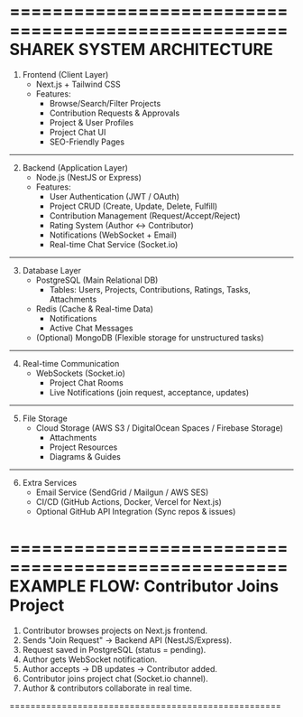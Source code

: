 ====================================================
               SHAREK SYSTEM ARCHITECTURE
====================================================

1. Frontend (Client Layer)
   - Next.js + Tailwind CSS
   - Features:
     * Browse/Search/Filter Projects
     * Contribution Requests & Approvals
     * Project & User Profiles
     * Project Chat UI
     * SEO-Friendly Pages

----------------------------------------------------

2. Backend (Application Layer)
   - Node.js (NestJS or Express)
   - Features:
     * User Authentication (JWT / OAuth)
     * Project CRUD (Create, Update, Delete, Fulfill)
     * Contribution Management (Request/Accept/Reject)
     * Rating System (Author <-> Contributor)
     * Notifications (WebSocket + Email)
     * Real-time Chat Service (Socket.io)

----------------------------------------------------

3. Database Layer
   - PostgreSQL (Main Relational DB)
     * Tables: Users, Projects, Contributions, Ratings,
               Tasks, Attachments
   - Redis (Cache & Real-time Data)
     * Notifications
     * Active Chat Messages
   - (Optional) MongoDB (Flexible storage for unstructured tasks)

----------------------------------------------------

4. Real-time Communication
   - WebSockets (Socket.io)
     * Project Chat Rooms
     * Live Notifications (join request, acceptance, updates)

----------------------------------------------------

5. File Storage
   - Cloud Storage (AWS S3 / DigitalOcean Spaces / Firebase Storage)
     * Attachments
     * Project Resources
     * Diagrams & Guides

----------------------------------------------------

6. Extra Services
   - Email Service (SendGrid / Mailgun / AWS SES)
   - CI/CD (GitHub Actions, Docker, Vercel for Next.js)
   - Optional GitHub API Integration (Sync repos & issues)

====================================================
        EXAMPLE FLOW: Contributor Joins Project
====================================================
1. Contributor browses projects on Next.js frontend.
2. Sends "Join Request" -> Backend API (NestJS/Express).
3. Request saved in PostgreSQL (status = pending).
4. Author gets WebSocket notification.
5. Author accepts -> DB updates -> Contributor added.
6. Contributor joins project chat (Socket.io channel).
7. Author & contributors collaborate in real time.

====================================================
